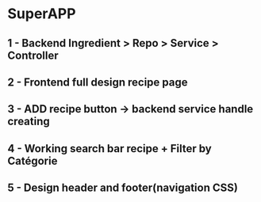 # SuperAPP

## 1 - Backend Ingredient > Repo > Service > Controller 
## 2 - Frontend full design recipe page 
## 3 - ADD recipe button -> backend service handle creating 
## 4 - Working search bar recipe + Filter by Catégorie 
## 5 - Design header and footer(navigation CSS)
